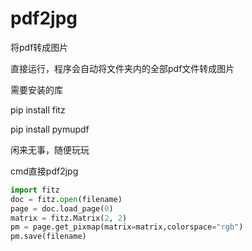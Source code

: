 # pdf2jpg
将pdf转成图片

直接运行，程序会自动将文件夹内的全部pdf文件转成图片

需要安装的库

pip install fitz

pip install pymupdf


闲来无事，随便玩玩

cmd直接pdf2jpg

````python
import fitz
doc = fitz.open(filename)
page = doc.load_page(0)
matrix = fitz.Matrix(2, 2)
pm = page.get_pixmap(matrix=matrix,colorspace="rgb")
pm.save(filename)
````

